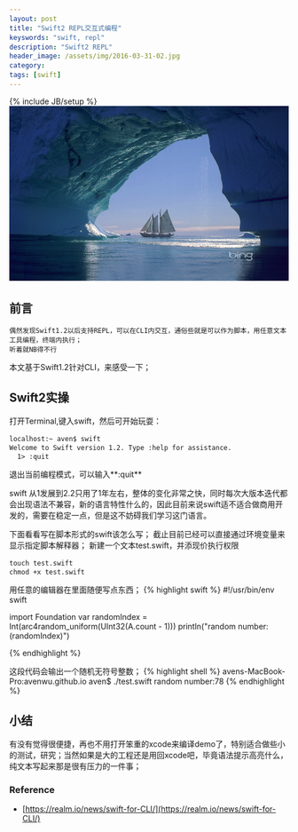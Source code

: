 ```yaml
---
layout: post
title: "Swift2 REPL交互式编程"
keyswords: "swift, repl"
description: "Swift2 REPL"
header_image: /assets/img/2016-03-31-02.jpg
category: 
tags: [swift]
---
```

{% include JB/setup %}
![img](/assets/img/2016-03-31-02.jpg)

## 前言

	偶然发现Swift1.2以后支持REPL，可以在CLI内交互，通俗些就是可以作为脚本，用任意文本工具编程，终端内执行；
	听着就NB得不行
	
本文基于Swift1.2针对CLI，来感受一下；

## Swift2实操

打开Terminal,键入swift，然后可开始玩耍：
	
	localhost:~ aven$ swift
	Welcome to Swift version 1.2. Type :help for assistance.
	  1> :quit
	
退出当前编程模式，可以输入**:quit**	
	
swift 从1发展到2.2只用了1年左右，整体的变化非常之快，同时每次大版本迭代都会出现语法不兼容，新的语言特性什么的，因此目前来说swift适不适合做商用开发的，需要在稳定一点，但是这不妨碍我们学习这门语言。

下面看看写在脚本形式的swift该怎么写；
截止目前已经可以直接通过环境变量来显示指定脚本解释器；
新建一个文本test.swift，并添现价执行权限
	
	touch test.swift
	chmod +x test.swift

用任意的编辑器在里面随便写点东西；
{% highlight swift %}
#!/usr/bin/env swift

import Foundation
var randomIndex = Int(arc4random_uniform(UInt32(A.count - 1)))
println("random number:\(randomIndex)")

{% endhighlight %}

这段代码会输出一个随机无符号整数；
{% highlight shell %}
avens-MacBook-Pro:avenwu.github.io aven$ ./test.swift 
random number:78
{% endhighlight %}

## 小结
有没有觉得很便捷，再也不用打开笨重的xcode来编译demo了，特别适合做些小的测试，研究；当然如果是大的工程还是用回xcode吧，毕竟语法提示高亮什么，纯文本写起来那是很有压力的一件事；


### Reference

* [https://realm.io/news/swift-for-CLI/](https://realm.io/news/swift-for-CLI/)
